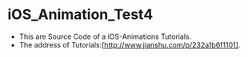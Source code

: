 # iOS_Animation_Test4
- This are Source Code of a iOS-Animations Tutorials.
- The address of Tutorials:[http://www.jianshu.com/p/232a1b6f1101].
